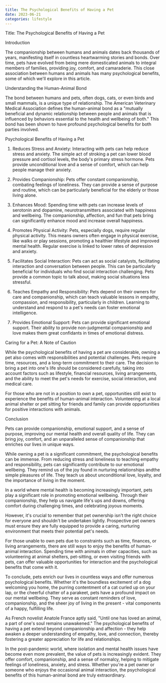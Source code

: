 ```yaml
---
title: The Psychological Benefits of Having a Pet
date: 2023-06-21
categories: lifestyle
---
```


Title: The Psychological Benefits of Having a Pet

Introduction

The companionship between humans and animals dates back thousands of years, manifesting itself in countless heartwarming stories and bonds. Over time, pets have evolved from being mere domesticated animals to integral members of families, providing joy, comfort, and camaraderie. This close association between humans and animals has many psychological benefits, some of which we'll explore in this article.

Understanding the Human-Animal Bond

The bond between humans and pets, often dogs, cats, or even birds and small mammals, is a unique type of relationship. The American Veterinary Medical Association defines the human-animal bond as a "mutually beneficial and dynamic relationship between people and animals that is influenced by behaviors essential to the health and wellbeing of both." This bond has been shown to have profound psychological benefits for both parties involved.

Psychological Benefits of Having a Pet

1. Reduces Stress and Anxiety: Interacting with pets can help reduce stress and anxiety. The simple act of stroking a pet can lower blood pressure and cortisol levels, the body's primary stress hormone. Pets provide unconditional love and a sense of comfort, which can help people manage their anxiety.

2. Provides Companionship: Pets offer constant companionship, combating feelings of loneliness. They can provide a sense of purpose and routine, which can be particularly beneficial for the elderly or those living alone.

3. Enhances Mood: Spending time with pets can increase levels of serotonin and dopamine, neurotransmitters associated with happiness and wellbeing. The companionship, affection, and fun that pets bring can significantly enhance mood and increase overall happiness.

4. Promotes Physical Activity: Pets, especially dogs, require regular physical activity. This means owners often engage in physical exercise, like walks or play sessions, promoting a healthier lifestyle and improved mental health. Regular exercise is linked to lower rates of depression and anxiety.

5. Facilitates Social Interaction: Pets can act as social catalysts, facilitating interaction and conversation between people. This can be particularly beneficial for individuals who find social interaction challenging. Pets provide a common topic to talk about, making social situations less stressful.

6. Teaches Empathy and Responsibility: Pets depend on their owners for care and companionship, which can teach valuable lessons in empathy, compassion, and responsibility, particularly in children. Learning to understand and respond to a pet's needs can foster emotional intelligence.

7. Provides Emotional Support: Pets can provide significant emotional support. Their ability to provide non-judgmental companionship and love makes them great confidants in times of emotional distress.

Caring for a Pet: A Note of Caution

While the psychological benefits of having a pet are considerable, owning a pet also comes with responsibilities and potential challenges. Pets require time, resources, and a long-term commitment to their care. The decision to bring a pet into one's life should be considered carefully, taking into account factors such as lifestyle, financial resources, living arrangements, and the ability to meet the pet's needs for exercise, social interaction, and medical care.

For those who are not in a position to own a pet, opportunities still exist to experience the benefits of human-animal interaction. Volunteering at a local animal shelter or pet sitting for friends and family can provide opportunities for positive interactions with animals.

Conclusion

Pets can provide companionship, emotional support, and a sense of purpose, improving our mental health and overall quality of life. They can bring joy, comfort, and an unparalleled sense of companionship that enriches our lives in unique ways.

While owning a pet is a significant commitment, the psychological benefits can be immense. From reducing stress and loneliness to teaching empathy and responsibility, pets can significantly contribute to our emotional wellbeing. They remind us of the joy found in nurturing relationships andthe simple pleasures of life. They teach us about unconditional love, loyalty, and the importance of living in the moment.

In a world where mental health is becoming increasingly important, pets play a significant role in promoting emotional wellbeing. Through their companionship, they help us navigate life's ups and downs, offering comfort during challenging times, and celebrating joyous moments.

However, it's crucial to remember that pet ownership isn't the right choice for everyone and shouldn't be undertaken lightly. Prospective pet owners must ensure they are fully equipped to provide a caring, nurturing environment that meets their potential pet's needs.

For those unable to own pets due to constraints such as time, finances, or living arrangements, there are still ways to enjoy the benefits of human-animal interaction. Spending time with animals in other capacities, such as volunteering at animal shelters, pet-sitting, or even visiting friends with pets, can offer valuable opportunities for interaction and the psychological benefits that come with it.

To conclude, pets enrich our lives in countless ways and offer numerous psychological benefits. Whether it's the boundless excitement of a dog welcoming you home, the purring contentment of a cat curled up on your lap, or the cheerful chatter of a parakeet, pets have a profound impact on our mental wellbeing. They serve as constant reminders of love, companionship, and the sheer joy of living in the present - vital components of a happy, fulfilling life.

As French novelist Anatole France aptly said, "Until one has loved an animal, a part of one's soul remains unawakened." The psychological benefits of having a pet extend beyond companionship and affection - they help awaken a deeper understanding of empathy, love, and connection, thereby fostering a greater appreciation for life and relationships.

In the post-pandemic world, where isolation and mental health issues have become even more prevalent, the value of pets is increasingly evident. They offer comfort, companionship, and a sense of normalcy, helping to mitigate feelings of loneliness, anxiety, and stress. Whether you're a pet owner or someone who enjoys the occasional animal interaction, the psychological benefits of this human-animal bond are truly extraordinary.